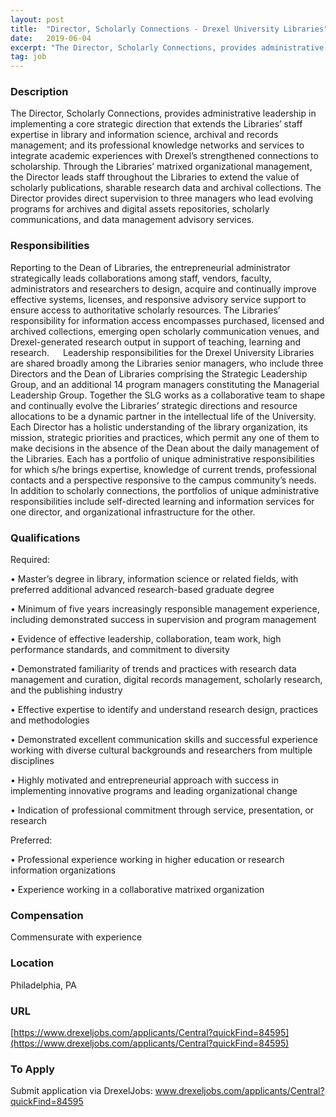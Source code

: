 ```yaml
---
layout: post
title:  "Director, Scholarly Connections - Drexel University Libraries"
date:   2019-06-04
excerpt: "The Director, Scholarly Connections, provides administrative leadership in implementing a core strategic direction that extends the Libraries’ staff expertise in library and information science, archival and records management; and its professional knowledge networks and services to integrate academic experiences with Drexel’s strengthened connections to scholarship. Through the Libraries’ matrixed organizational..."
tag: job
---
```


### Description   

The Director, Scholarly Connections, provides administrative leadership in implementing a core strategic direction that extends the Libraries’ staff expertise in library and information science, archival and records management; and its professional knowledge networks and services to integrate academic experiences with Drexel’s strengthened connections to scholarship. Through the Libraries’ matrixed organizational management, the Director leads staff throughout the Libraries to extend the value of scholarly publications, sharable research data and archival collections.    The Director provides direct supervision to three managers who lead evolving programs for archives and digital assets repositories, scholarly communications, and data management advisory services.






### Responsibilities   

Reporting to the Dean of Libraries, the entrepreneurial administrator strategically leads collaborations among staff, vendors, faculty, administrators and researchers to design, acquire and continually improve effective systems, licenses, and responsive advisory service support to ensure access to authoritative scholarly resources. The Libraries’ responsibility for information access encompasses purchased, licensed and archived collections, emerging open scholarly communication venues, and Drexel-generated research output in support of teaching, learning and research. 
 
Leadership responsibilities for the Drexel University Libraries are shared broadly among the Libraries senior managers, who include three Directors and the Dean of Libraries comprising the Strategic Leadership Group, and an additional 14 program managers constituting the Managerial Leadership Group.  Together the SLG works as a collaborative team to shape and continually evolve the Libraries’ strategic directions and resource allocations to be a dynamic partner in the intellectual life of the University.  Each Director has a holistic understanding of the library organization, its mission, strategic priorities and practices, which permit any one of them to make decisions in the absence of the Dean about the daily management of the Libraries.   Each has a portfolio of unique administrative responsibilities for which s/he brings expertise, knowledge of current trends, professional contacts and a perspective responsive to the campus community’s needs. In addition to scholarly connections, the portfolios of unique administrative responsibilities include self-directed learning and information services for one director, and organizational infrastructure for the other. 


### Qualifications   

Required:

• 	Master’s degree in library, information science or related fields, with preferred additional advanced research-based graduate degree

• 	Minimum of five years increasingly responsible management experience, including demonstrated success in supervision and program management

• 	Evidence of effective leadership, collaboration, team work, high performance standards, and commitment to diversity

• 	Demonstrated familiarity of trends and practices with research data management and curation, digital records management, scholarly research, and the publishing industry

• 	Effective expertise to identify and understand research design, practices and methodologies

• 	Demonstrated excellent communication skills and successful experience working with diverse cultural backgrounds and researchers from multiple disciplines

• 	Highly motivated and entrepreneurial approach with success in implementing innovative programs and leading organizational change

• 	Indication of professional commitment through service, presentation, or research

Preferred:

• 	Professional experience working in higher education or research information organizations

• 	Experience working in a collaborative matrixed organization



### Compensation   

Commensurate with experience


### Location   

Philadelphia, PA


### URL   

[https://www.drexeljobs.com/applicants/Central?quickFind=84595](https://www.drexeljobs.com/applicants/Central?quickFind=84595) 

### To Apply   

Submit application via DrexelJobs: www.drexeljobs.com/applicants/Central?quickFind=84595 





